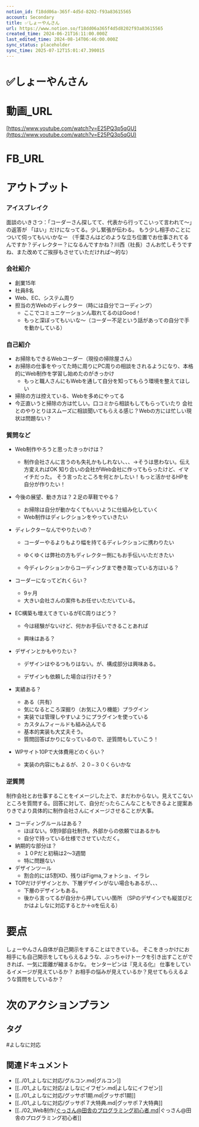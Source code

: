 ```yaml
---
notion_id: f18dd06a-365f-4d5d-8202-f93a83615565
account: Secondary
title: ✅しょーやんさん
url: https://www.notion.so/f18dd06a365f4d5d8202f93a83615565
created_time: 2024-06-21T16:11:00.000Z
last_edited_time: 2024-08-14T06:46:00.000Z
sync_status: placeholder
sync_time: 2025-07-12T15:01:47.390015
---
```

# ✅しょーやんさん

# 動画_URL
[https://www.youtube.com/watch?v=E25PQ3p5qGU](https://www.youtube.com/watch?v=E25PQ3p5qGU)
# FB_URL
# アウトプット
### アイスブレイク
面談のいきさつ：「コーダーさん探してて、代表から行ってこいって言われて〜」の返答が
「はい」だけになってる。少し緊張が伝わる。
もう少し相手のことについて伺ってもいいかなー
（千葉さんはどのような立ち位置でお仕事されてるんですか？ディレクター？になるんですかね？川西（社長）さんお忙しそうですね、また改めてご挨拶もさせていただければ〜的な）
### 会社紹介
- 創業15年
- 社員8名
- Web、EC、システム周り
- 担当の方Webのディレクター（時には自分でコーディング）
  - ここでコミュニケーションん取れてるのはGood！
  - もっと深ぼってもいいな〜（コーダー不足という話があっての自分で手を動かしている）
### 自己紹介
- お掃除もできるWebコーダー（現役の掃除屋さん）
- お掃除の仕事をやってた時に周りにPC周りの相談をされるようになり、本格的にWeb制作を学習し始めたのがきっかけ
  - もっと職人さんにもWebを通して自分を知ってもらう環境を整えてほしい
- 掃除の方は控えている、Webを多めにやってる
- 今正直いうと掃除の方は忙しい。口コミから相談もしてもらっていたり
会社とのやりとりはスムーズに相談聞いてもらえる感じ？Webの方には忙しい現状は問題ない？
### 質問など
- Web制作やろうと思ったきっかけは？
  - 制作会社さんに言うのも失礼かもしれない、、、→そうは思わない。伝え方変えればOK
  知り合いの会社がWeb会社に作ってもらったけど、イマイチだった。
  そう言ったところを何とかしたい！もっと活かせるHPを自分が作りたい！
  
- 今後の展望、動き方は？２足の草鞋でやる？
  - お掃除は自分が動かなくてもいいように仕組み化していく
  - Web制作はディレクションをやっていきたい
- ディレクターなんでやりたいの？
  - コーダーやるよりもより幅を持てるディレクションに携わりたい
  
  - ゆくゆくは弊社の方もディレクター側にもお手伝いいただきたい
  - 今ディレクションからコーディングまで巻き取っている方はいる？
- コーダーになってどれくらい？
  - 9ヶ月
  - 大きい会社さんの案件もお任せいただいている。
- EC構築も増えてきているがEC周りはどう？
  - 今は経験がないけど、何かお手伝いできることあれば
  
  - 興味はある？
- デザインとかもやりたい？
  - デザインはやるつもりはない。が、構成部分は興味ある。
  
  - デザインも依頼した場合は行けそう？
- 実績ある？
  - ある（共有）
  - 気になるところ深掘り（お気に入り機能）プラグイン
  - 実装では管理しやすいようにプラグインを使っている
  - カスタムフィールドも組み込んでる
  - 基本的実装も大丈夫そう。
  - 質問回答ばかりになっているので、逆質問もしていこう！
- WPサイト10Pで大体費用どのくらい？
  - 実装の内容にもよるが、２０−３０くらいかな
### 逆質問
制作会社とお仕事することをイメージした上で、まだわからない。見えてこないところを質問する。回答に対して、自分だったらこんなこともできるよと提案ありきでより具体的に制作会社さんにイメージさせることが大事。
- コーディングルールはある？
  - ほぼない。9割9部自社制作。外部からの依頼ではあるかも
  - 自分で持っている仕様でさせていただく。
- 納期的な部分は？
  - １０Pだと初稿は2〜3週間
  - 特に問題ない
- デザインツール
  - 割合的には5割XD、残りはFigma,フォトショ、イラレ
- TOPだけデザインとか、下層デザインがない場合もあるが、、、
  - 下層のデザインもある。
  - 後から言ってるが自分から押していい箇所
（SPのデザインでも縦並びとかはよしなに対応するとか＋αを伝える）
# 要点
しょーやんさん自体が自己開示をすることはできている。
そこをきっかけにお相手にも自己開示をしてもらえるような、ぶっちゃけトークを引き出すことができれば、一気に距離が縮まるかな。
センターピンは『見える化』
仕事をしているイメージが見えているか？
お相手の悩みが見えているか？見せてもらえるような質問をしているか？
# 次のアクションプラン

## タグ

#よしなに対応 

## 関連ドキュメント

- [[../01_よしなに対応/グルコン.md|グルコン]]
- [[../01_よしなに対応/よしなにイフゼン.md|よしなにイフゼン]]
- [[../01_よしなに対応/グッサポ1期.md|グッサポ1期]]
- [[../01_よしなに対応/グッサポ７大特典.md|グッサポ７大特典]]
- [[../02_Web制作/ぐっさん@田舎のプログラミング初心者.md|ぐっさん@田舎のプログラミング初心者]]

